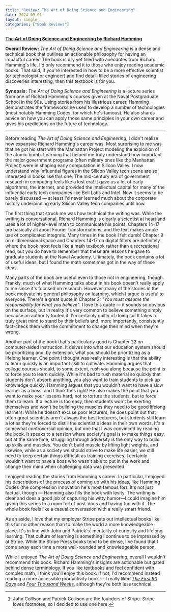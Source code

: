 ```yaml
---
title: "Review: The Art of Doing Science and Engineering"
date: 2024-09-01
layout: single
categories: ["Book Reviews"]
---
```


**[The Art of Doing Science and Engineering by Richard Hamming](https://press.stripe.com/the-art-of-doing-science-and-engineering)**

**Overall Review:** _The Art of Doing Science and Engineering_ is a dense and technical book that outlines an actionable philosophy for having an impactful career. The book is dry yet filled with anecdotes from Richard Hamming's life. I'd only recommend it to those who enjoy reading academic books. That said, if you're interested in how to be a more effective scientist (or technologist or engineer) and find detail-filled stories of engineering discoveries interesting, then this textbook is for you.

**Synopsis:** _The Art of Doing Science and Engineering_ is a lecture series from one of Richard Hamming's courses given at the Naval Postgraduate School in the 90s. Using stories from his illustrious career, Hamming demonstrates the frameworks he used to develop a number of technologies (most notably Hamming Codes, for which he's famous). He also shares advice on how you can apply those same principles in your own career and gives his predictions on the future of technology.

---

Before reading _The Art of Doing Science and Engineering_, I didn't realize how expansive Richard Hamming's career was. Most surprising to me was that he got his start with the Manhattan Project modeling the explosion of the atomic bomb. Learning that helped me truly understand how important the major government programs (often military ones like the Manhattan Project) were in shaping early computation in Silicon Valley. I now understand why influential figures in the Silicon Valley tech scene are so interested in books like this one. The mid-century era of government research in computing feels like a lost era! It gave us a lot of early algorithms, the internet, and provided the intellectual capital for many of the influential early tech companies like Bell Labs and Intel. Now it seems to be barely discussed — at least I'd never learned much about the corporate history underpinning early Silicon Valley tech companies until now.

The first thing that struck me was how technical the writing was. While the writing is conversational, Richard Hamming is clearly a scientist at heart and uses a lot of higher-level math to communicate his points. Chapters 14-17 are basically all about Fourier transformations, and the text makes ample use of complicated integrals. Many times in the book I felt dumb! Chapter 9 on n-dimensional space and Chapters 14-17 on digital filters are definitely where the book most feels like a math textbook rather than a recreational read, but you do have to remember that these are lessons he gave to graduate students at the Naval Academy. Ultimately, the book contains a lot of useful ideas, but I found the math sometimes got in the way of these ideas.

Many parts of the book are useful even to those not in engineering, though. Frankly, much of what Hamming talks about in his book doesn't really apply to me since it's focused on research. However, many of the stories in the book motivate his general philosophy on learning, which I argue is useful to everyone. There's a great quote in Chapter 2: _"You must assume the responsibility for what you believe"_. I love this quote — it sounds so obvious on the surface, but in reality it's very common to believe something simply because an authority touted it. I'm certainly guilty of doing so! It takes a truly great mind to stand by their beliefs and, more importantly, consistently fact-check them with the commitment to change their mind when they're wrong.

Another part of the book that's particularly good is Chapter 22 on computer-aided instruction. It delves into what our education system should be prioritizing and, by extension, what you should be prioritizing as a lifelong learner. One point I thought was really interesting is that the ability to learn quickly is an important skill to cultivate. Hamming argues that college courses should, to some extent, rush you along because the point is to force you to learn quickly. While it's bad to rush material so quickly that students don't absorb anything, you also want to train students to pick up knowledge quickly. Hamming argues that you wouldn't want to have a slow learner as a boss, and I think he's right! He also makes the point that you want to make your lessons hard, not to torture the students, but to force them to learn. If a lecture is too easy, then students won't be exerting themselves and won't be building the muscles they need to be good lifelong learners. While he doesn't excuse poor lecturers, he does point out that often great scientists aren't always the best lecturers, but students still learn a lot as they're forced to distill the scientist's ideas in their own words. It's a somewhat controversial opinion, but one that I was convinced by reading the book. It speaks to a tension where society's goal is to make things easy, but at the same time, struggling through adversity is the only way to build up skills and muscles. You don't build muscle by lifting light weights, and likewise, while as a society we should strive to make life easier, we still need to keep certain things difficult as training exercises. I certainly wouldn't want to have a boss who wasn't able to put in the work and change their mind when challenging data was presented.

I enjoyed reading the stories from Hamming's career. In particular, I enjoyed his descriptions of the process of coming up with his ideas, like Hamming Codes (the compression innovation he's most famous for). It's not just factual, though — Hamming also fills the book with levity. The writing is clear and does a good job of capturing his witty humor—I could imagine him giving this series to a room full of post-docs and having fun with it. The whole book feels like a casual conversation with a really smart friend.

As an aside, I love that my employer Stripe puts out intellectual books like this for no other reason than to make the world a more knowledgeable place. It's in line with John and Patrick's[^1] mentality of curiosity and lifelong learning. That culture of learning is something I continue to be impressed by at Stripe. While the Stripe Press books tend to be dense, I've found that I come away each time a more well-rounded and knowledgeable person.

While I enjoyed _The Art of Doing Science and Engineering_, overall I wouldn't recommend this book. Richard Hamming's insights are actionable but gated behind dense terminology. If you like textbooks and feel confident with complex math, I think you'll enjoy this book. If not, I'd recommend instead reading a more accessible productivity book — I really liked [_The First 90 Days_](https://www.goodreads.com/book/show/15824358-the-first-90-days) and [_Four Thousand Weeks_](https://www.goodreads.com/book/show/54785515-four-thousand-weeks), although they're both less technical.

[^1]: John Collison and Patrick Collison are the founders of Stripe. Stripe loves footnotes, so I decided to use one here.